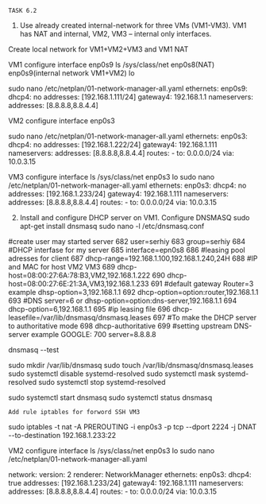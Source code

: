 	TASK 6.2
1. Use already created internal-network for three VMs (VM1-VM3). VM1 has NAT and internal,
VM2, VM3 – internal only interfaces.

Create local network for VM1+VM2+VM3 and VM1 NAT

VM1 configure interface enp0s9
ls /sys/class/net
enp0s8(NAT)  enp0s9(internal network VM1+VM2)  lo

sudo nano /etc/netplan/01-network-manager-all.yaml
ethernets:
    enp0s9:
      dhcp4: no
      addresses: [192.168.1.111/24]
      gateway4: 192.168.1.1
      nameservers:
       addresses: [8.8.8.8,8.8.4.4]

VM2 configure interface enp0s3

sudo nano /etc/netplan/01-network-manager-all.yaml
ethernets:
    enp0s3:
      dhcp4: no
      addresses: [192.168.1.222/24]
      gateway4: 192.168.1.111
      nameservers:
        addresses: [8.8.8.8,8.8.4.4]
      routes:
        - to: 0.0.0.0/24
          via: 10.0.3.15

VM3 configure interface
ls /sys/class/net
enp0s3  lo
sudo nano /etc/netplan/01-network-manager-all.yaml
  ethernets:
    enp0s3:
      dhcp4: no
      addresses: [192.168.1.233/24]
      gateway4: 192.168.1.111
      nameservers:
        addresses: [8.8.8.8,8.8.4.4]
      routes:
        - to: 0.0.0.0/24
          via: 10.0.3.15

2. Install and configure DHCP server on VM1. 
   Configure DNSMASQ
sudo apt-get install dnsmasq
sudo nano -l /etc/dnsmasq.conf

#create user may started server
682 user=serhiy
683 group=serhiy
684 #DHCP interfase for my server
685 interface=epn0s8
686 #leasing pool adresses for client
687 dhcp-range=192.168.1.100,192.168.1.240,24H
688 #IP and MAC for host VM2 VM3
689 dhcp-host=08:00:27:6A:78:B3,VM2,192.168.1.222
690 dhcp-host=08:00:27:6E:21:3A,VM3,192.168.1.233
691 #default gateway Router=3 example dhsp-option=3,192.168.1.1
692 dhcp-option=option:router,192.168.1.1
693 #DNS server=6 or dhsp-option=option:dns-server,192.168.1.1
694 dhcp-option=6,192.168.1.1
695 #ip leasing file
696 dhcp-leasefile=/var/lib/dnsmasq/dnsmasq.leases
697 #To make the DHCP server to authoritative mode
698 dhcp-authoritative
699 #setting upstream  DNS-server example GOOGLE:
700 server=8.8.8.8

dnsmasq --test

sudo mkdir /var/lib/dnsmasq
sudo touch /var/lib/dnsmasq/dnsmasq.leases
sudo systemctl disable systemd-resolved
sudo systemctl mask systemd-resolved
sudo systemctl stop systemd-resolved  

sudo systemctl start dnsmasq
sudo systemctl status dnsmasq 

	Add rule iptables for forword SSH VM3

sudo iptables -t nat -A PREROUTING -i enp0s3 -p tcp --dport 2224
 -j DNAT  --to-destination 192.168.1.233:22

VM2 configure interface
ls /sys/class/net
enp0s3  lo
sudo nano /etc/netplan/01-network-manager-all.yaml

network:
  version: 2
  renderer: NetworkManager
  ethernets:
    enp0s3:
      dhcp4: true
      addresses: [192.168.1.233/24]
      gateway4: 192.168.1.111
      nameservers:
        addresses: [8.8.8.8,8.8.4.4]
      routes:
        - to: 0.0.0.0/24
          via: 10.0.3.15
